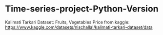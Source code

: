 # Time-series-project-Python-Version
Kalimati Tarkari Dataset: Fruits, Vegetables Price from kaggle: https://www.kaggle.com/datasets/nischallal/kalimati-tarkari-dataset/data
